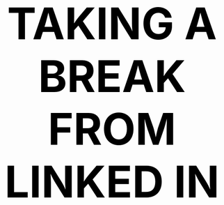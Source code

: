 

<html lang="en">
<head>
  <meta charset="utf-8">


  <meta name="description" content="The HTML5 Herald">
  <meta name="author" content="SitePoint">


</head>

<body>
 
  <h1 style="color:black; font-size:100px; text-align: center;">TAKING A BREAK FROM LINKED IN</h1>
</body>
</html>

